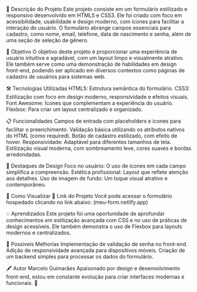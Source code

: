 📝 Descrição do Projeto
Este projeto consiste em um formulário estilizado e responsivo desenvolvido em HTML5 e CSS3. Ele foi criado com foco em acessibilidade, usabilidade e design moderno, com ícones para facilitar a interação do usuário. O formulário abrange campos essenciais para cadastro, como nome, email, telefone, data de nascimento e senha, além de uma seção de seleção de gênero.

🎯 Objetivo
O objetivo deste projeto é proporcionar uma experiência de usuário intuitiva e agradável, com um layout limpo e visualmente atrativo. Ele também serve como uma demonstração de habilidades em design front-end, podendo ser aplicado em diversos contextos como páginas de cadastro de usuários para sistemas web.

🛠️ Tecnologias Utilizadas
HTML5: Estrutura semântica do formulário.
CSS3: Estilização com foco em design moderno, responsividade e efeitos visuais.
Font Awesome: Ícones que complementam a experiência do usuário.
Flexbox: Para criar um layout centralizado e organizado.

📋 Funcionalidades
Campos de entrada com placeholders e ícones para facilitar o preenchimento.
Validação básica utilizando os atributos nativos do HTML (como required).
Botão de cadastro estilizado, com efeito de hover.
Responsividade: Adaptável para diferentes tamanhos de tela.
Estilização visual moderna, com sombreamento leve, cores suaves e bordas arredondadas.

🌟 Destaques de Design
Foco no usuário: O uso de ícones em cada campo simplifica a compreensão.
Estética profissional: Layout que reflete atenção aos detalhes.
Uso de imagem de fundo: Um toque visual atrativo e contemporâneo.

👀 Como Visualizar
📎 Link do Projeto
Você pode acessar o formulário hospedado clicando no link abaixo:
(meu-form.netlify.app)

💡 Aprendizados
Este projeto foi uma oportunidade de aprofundar conhecimentos em estilização avançada com CSS e no uso de práticas de design acessíveis. Ele também demonstra o uso de Flexbox para layouts modernos e centralizados.

🚀 Possíveis Melhorias
Implementação de validação de senha no front-end.
Adição de responsividade avançada para dispositivos móveis.
Criação de um backend simples para processar os dados do formulário.

🖋️ Autor
Marcelo Guimarães
Apaixonado por design e desenvolvimento front-end, estou em constante evolução para criar interfaces modernas e funcionais. 🚀

